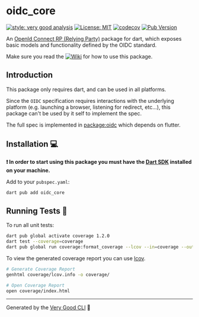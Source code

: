 # oidc_core

[![style: very good analysis][very_good_analysis_badge]][very_good_analysis_link]
[![License: MIT][license_badge]][license_link]
[![codecov][coverage_badge]][coverage_link]
[![Pub Version][pub_badge]][pub_link]

An [OpenId Connect RP (Relying Party)][spec_link] package for dart, which exposes basic models and functionality defined by the OIDC standard.

Make sure you read the [![Wiki](https://img.shields.io/badge/wiki-purple)](https://bdaya-dev.github.io/oidc/oidc_core) for how to use this package.

## Introduction

This package only requires dart, and can be used in all platforms.

Since the `OIDC` specification requires interactions with the underlying platform (e.g. launching a browser, listening for redirect, etc...), this package can't be used by it self to implement the spec.

The full spec is implemented in [package:oidc](https://github.com/Bdaya-Dev/oidc/tree/main/packages/oidc) which depends on flutter.

## Installation 💻

**❗ In order to start using this package you must have the [Dart SDK][dart_install_link] installed on your machine.**

Add to your `pubspec.yaml`:

```sh
dart pub add oidc_core
```

## Running Tests 🧪

To run all unit tests:

```sh
dart pub global activate coverage 1.2.0
dart test --coverage=coverage
dart pub global run coverage:format_coverage --lcov --in=coverage --out=coverage/lcov.info
```

To view the generated coverage report you can use [lcov](https://github.com/linux-test-project/lcov).

```sh
# Generate Coverage Report
genhtml coverage/lcov.info -o coverage/

# Open Coverage Report
open coverage/index.html
```

---

Generated by the [Very Good CLI][very_good_cli_link] 🤖

[spec_link]: https://openid.net/wg/connect/specifications/
[coverage_link]: https://codecov.io/github/Bdaya-Dev/oidc
[coverage_badge]: https://codecov.io/github/Bdaya-Dev/oidc/graph/badge.svg?token=HSEDM6I7TH
[dart_install_link]: https://dart.dev/get-dart
[pub_badge]: https://img.shields.io/pub/v/oidc_core
[pub_link]: https://pub.dev/packages/oidc_core
[license_badge]: https://img.shields.io/badge/license-MIT-blue.svg
[license_link]: https://opensource.org/licenses/MIT
[very_good_analysis_badge]: https://img.shields.io/badge/style-very_good_analysis-B22C89.svg
[very_good_analysis_link]: https://pub.dev/packages/very_good_analysis
[very_good_cli_link]: https://github.com/VeryGoodOpenSource/very_good_cli


